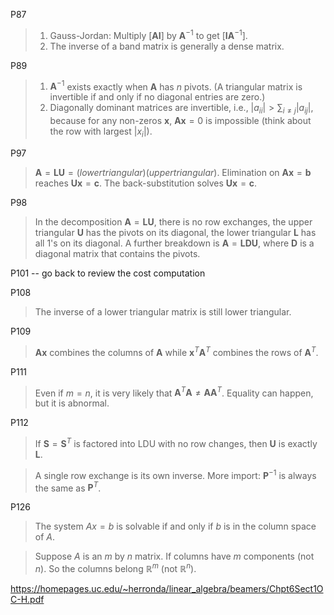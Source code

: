 P87
> 1. Gauss-Jordan: Multiply $[\boldsymbol{A} \boldsymbol{I}]$ by $\boldsymbol{A}^{-1}$ to get $[\boldsymbol{I} \boldsymbol{A}^{-1}]$.
> 2. The inverse of a band matrix is generally a dense matrix.

P89
> 1. $\boldsymbol{A}^{-1}$ exists exactly when  $\boldsymbol{A}$ has $n$ pivots. (A triangular matrix is invertible if and only if no diagonal entries are zero.)
> 2. Diagonally dominant matrices are invertible, i.e., $|a_{ii}|>\sum_{i\neq j}|a_{ij}|$, because for any non-zeros $\boldsymbol{x}$, $\boldsymbol{Ax}=0$ is impossible (think about the row with largest $|x_i|$). 

P97
> $\boldsymbol{A}=\boldsymbol{LU}=(lower triangular)(upper triangular).$
> Elimination on $\boldsymbol{Ax}=\boldsymbol{b}$ reaches $\boldsymbol{Ux}=\boldsymbol{c}$. The back-substitution solves $\boldsymbol{Ux}=\boldsymbol{c}$.

P98
> In the decomposition $\boldsymbol{A}=\boldsymbol{LU}$, there is no row exchanges, the upper triangular $\boldsymbol{U}$ has the pivots on its diagonal, the lower triangular $\boldsymbol{L}$ has all $1$'s on its diagonal.
> A further breakdown is $\boldsymbol{A}=\boldsymbol{LDU}$, where $\boldsymbol{D}$ is a diagonal matrix that contains the pivots.

P101 -- go back to review the cost computation

P108
> The inverse of a lower triangular matrix is still lower triangular.

P109 
> $\boldsymbol{Ax}$ combines the columns of $\boldsymbol{A}$ while $\boldsymbol{x}^T\boldsymbol{A}^T$ combines the rows of $\boldsymbol{A}^T$.

P111
> Even if $m=n$, it is very likely that $\boldsymbol{A}^T\boldsymbol{A}\neq\boldsymbol{A}\boldsymbol{A}^T$. Equality can happen, but it is abnormal.

P112
> If $\boldsymbol{S}=\boldsymbol{S}^T$ is factored into LDU with no row changes, then $\boldsymbol{U}$ is exactly $\boldsymbol{L}$.

> A single row exchange is its own inverse. More import: $\boldsymbol{P}^{-1}$ is always the same as $\boldsymbol{P}^T$.

P126
> The system $Ax=b$ is solvable if and only if $b$ is in the column space of $A$.

> Suppose $A$ is an $m$ by $n$ matrix. If columns have $m$ components (not $n$). So the columns belong $\mathbb{R}^m$ (not $\mathbb{R}^n$).



https://homepages.uc.edu/~herronda/linear_algebra/beamers/Chpt6Sect1OC-H.pdf

